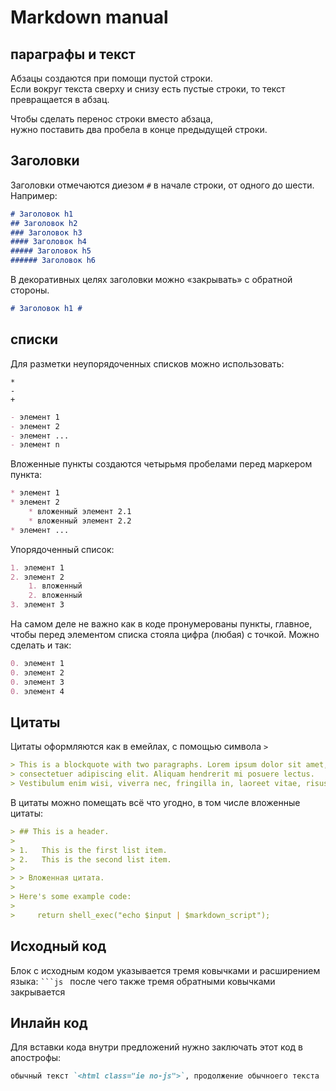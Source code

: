 # Markdown manual

## параграфы и текст 

Абзацы создаются при помощи пустой строки.  
Если вокруг текста сверху и снизу есть пустые строки, то текст превращается в абзац.

Чтобы сделать перенос строки вместо абзаца,   
нужно поставить два пробела в конце предыдущей строки.

## Заголовки

Заголовки отмечаются диезом `#` в начале строки, от одного до шести. Например:

```md
# Заголовок h1
## Заголовок h2
### Заголовок h3
#### Заголовок h4
##### Заголовок h5
###### Заголовок h6
```
В декоративных целях заголовки можно «закрывать» с обратной стороны.
```md
# Заголовок h1 #
```

## списки

Для разметки неупорядоченных списков можно использовать:  

`*`  
`-`  
`+`  

```md
- элемент 1
- элемент 2
- элемент ...
- элемент n
```

Вложенные пункты создаются четырьмя пробелами перед маркером пункта:

```md
* элемент 1
* элемент 2
    * вложенный элемент 2.1
    * вложенный элемент 2.2
* элемент ...
```

Упорядоченный список:  

```md
1. элемент 1
2. элемент 2
    1. вложенный
    2. вложенный
3. элемент 3
```

На самом деле не важно как в коде пронумерованы пункты, главное, чтобы перед элементом списка стояла цифра (любая) с точкой. Можно сделать и так:  

```md
0. элемент 1
0. элемент 2
0. элемент 3
0. элемент 4
```

## Цитаты

Цитаты оформляются как в емейлах, с помощью символа `>`

```md
> This is a blockquote with two paragraphs. Lorem ipsum dolor sit amet,
> consectetuer adipiscing elit. Aliquam hendrerit mi posuere lectus.
> Vestibulum enim wisi, viverra nec, fringilla in, laoreet vitae, risus.
```

В цитаты можно помещать всё что угодно, в том числе вложенные цитаты:  

```md
> ## This is a header.
>
> 1.   This is the first list item.
> 2.   This is the second list item.
>
> > Вложенная цитата.
>
> Here's some example code:
>
>     return shell_exec("echo $input | $markdown_script");
```

## Исходный код

Блок с исходным кодом указывается тремя ковычками и расширением языка: ` ```js  ` после чего также тремя обратными ковычками закрывается

## Инлайн код

Для вставки кода внутри предложений нужно заключать этот код в апострофы: 
```md
обычный текст `<html class="ie no-js">`, продолжение обычноего текста
```
